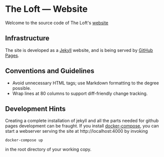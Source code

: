 # The Loft — Website

Welcome to the source code of The Loft's [website](http://loftware.org)

## Infrastructure

The site is developed as a [Jekyll](https://jekyllrb.com) website,
and is being served by [GitHub Pages](https://pages.github.com).

## Conventions and Guidelines

* Avoid unnecessary HTML tags; use Markdown formatting to the degree possible.
* Wrap lines at 80 columns to support diff-friendly change tracking.

## Development Hints

Creating a complete installation of jekyll and all the parts needed for github
pages development can be fraught.  If you install
[docker-compose](https://docs.docker.com/compose/), you can start a webserver
serving the site at http://localhost:4000 by invoking

```
docker-compose up
```

in the root directory of your working copy.

